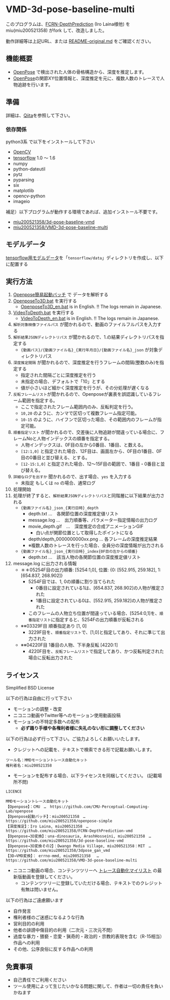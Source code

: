 # VMD-3d-pose-baseline-multi

このプログラムは、[FCRN-DepthPrediction](https://github.com/iro-cp/FCRN-DepthPrediction) \(Iro Laina様他\) を miu(miu200521358) がfork して、改造しました。

動作詳細等は上記URL、または [README-original.md](README-original.md) をご確認ください。

## 機能概要

- [OpenPose](https://github.com/CMU-Perceptual-Computing-Lab/openpose) で検出された人体の骨格構造から、深度を推定します。
- [OpenPose](https://github.com/CMU-Perceptual-Computing-Lab/openpose)の関節XY位置情報と、深度推定を元に、複数人数のトレースで人物追跡を行います。

## 準備

詳細は、[Qiita](https://qiita.com/miu200521358/items/d826e9d70853728abc51)を参照して下さい。

### 依存関係

python3系 で以下をインストールして下さい

- [OpenCV](http://opencv.org/)
- [tensorflow](https://www.tensorflow.org/) 1.0 ～ 1.6
- numpy
- python-dateutil
- pytz
- pyparsing
- six
- matplotlib
- opencv-python
- imageio

補足）以下プログラムが動作する環境であれば、追加インストール不要です。
 - [miu200521358/3d-pose-baseline-vmd](https://github.com/miu200521358/3d-pose-baseline-vmd)
 - [miu200521358/VMD-3d-pose-baseline-multi](https://github.com/miu200521358/VMD-3d-pose-baseline-multi)

## モデルデータ

[tensorflow用モデルデータ](http://campar.in.tum.de/files/rupprecht/depthpred/NYU_FCRN-checkpoint.zip)を「`tensorflow/data`」ディレクトリを作成し、以下に配置する

## 実行方法

1. [Openpose簡易起動バッチ](https://github.com/miu200521358/openpose-simple) で データを解析する
1. [OpenposeTo3D.bat](OpenposeTo3D.bat) を実行する
	- [OpenposeTo3D_en.bat](OpenposeTo3D_en.bat) is in English. !! The logs remain in Japanese.
1. [VideoToDepth.bat](VideoToDepth.bat) を実行する
	- [VideoToDepth_en.bat](VideoToDepth_en.bat) is in English. !! The logs remain in Japanese.
1. `解析対象映像ファイルパス` が聞かれるので、動画のファイルフルパスを入力する
1. `解析結果JSONディレクトリパス` が聞かれるので、1.の結果ディレクトリパスを指定する 
	- `{動画パス}/{動画ファイル名}_{実行年月日}/{動画ファイル名}_json` が対象ディレクトリパス
1. `深度推定間隔` が聞かれるので、深度推定を行うフレームの間隔(整数のみ)を指定する
    - 指定された間隔ごとに深度推定を行う
    - 未指定の場合、デフォルトで「10」とする
    - 値が小さいほど細かく深度推定を行うが、その分処理が遅くなる
1. `反転フレームリスト`が聞かれるので、Openposeが裏表を誤認識しているフレーム範囲を指定する。
	- ここで指定されたフレーム範囲内のみ、反転判定を行う。
	- `10,20` のように、カンマで区切って複数フレーム指定可能。
	- `10-15` のように、ハイフンで区切った場合、その範囲内のフレームが指定可能。
1. `順番指定リスト` が聞かれるので、交差後に人物追跡が間違っている場合に、フレームNoと人物インデックスの順番を指定する。
	- 人物インデックスは、0F目の左から0番目、1番目、と数える。
	- `[12:1,0]` と指定された場合、12F目は、画面左から、0F目の1番目、0F目の0番目と並び替える、とする。
	- `[12-15:1,0]` と指定された場合、12～15F目の範囲で、1番目・0番目と並び替える。
1. `詳細なログを出すか` 聞かれるので、出す場合、`yes` を入力する
    - 未指定 もしくは `no` の場合、通常ログ
1. 処理開始
1. 処理が終了すると、`解析結果JSONディレクトリパス`と同階層に以下結果が出力される
	- `{動画ファイル名}_json_{実行日時}_depth`
	    - depth.txt …　各関節位置の深度推定値リスト
	    - message.log …　出力順番等、パラメーター指定情報の出力ログ
	    - movie_depth.gif　…　深度推定の合成アニメーションGIF
	        - 白い点が関節位置として取得したポイントになる
	    - depth/depth_0000000000xx.png … 各フレームの深度推定結果
	    - ※複数人数のトレースを行った場合、全員分の深度情報が出力される
	- `{動画ファイル名}_json_{実行日時}_index{0F目の左からの順番}`
	    - depth.txt …　該当人物の各関節位置の深度推定値リスト
1. message.log に出力される情報
	- ＊＊05254F目の出力順番: [5254:1,0], 位置: {0: [552.915, 259.182], 1: [654.837, 268.902]}
		- 5254F目では、1, 0の順番に割り当てられた
			- 0番目に設定されている1は、[654.837, 268.902]の人物が推定された
			- 1番目に設定されている0は、[552.915, 259.182]の人物が推定された
		- このフレームの人物立ち位置が間違っている場合、[5254:0,1]を、`順番指定リスト`に指定すると、5254Fの出力順番が反転される
	- ※※03329F目 順番指定あり [1, 0]
		- 3229F目を、`順番指定リスト`で、[1,0]と指定してあり、それに準じて出力された
	- ※※04220F目 1番目の人物、下半身反転 [4220:1]
		- 4220F目を、`反転フレームリスト`で指定してあり、かつ反転判定された場合に反転出力された


## ライセンス
Simplified BSD License

以下の行為は自由に行って下さい

- モーションの調整・改変
- ニコニコ動画やTwitter等へのモーション使用動画投稿
- モーションの不特定多数への配布
    - **必ず踊り手様や各権利者様に失礼のない形に調整してください**

以下の行為は必ず行って下さい。ご協力よろしくお願いいたします。

- クレジットへの記載を、テキストで検索できる形で記載お願いします。

```
ツール名：MMDモーショントレース自動化キット
権利者名：miu200521358
```

- モーションを配布する場合、以下ライセンスを同梱してください。 (記載場所不問)

```
LICENCE

MMDモーショントレース自動化キット
【Openpose】：CMU　…　https://github.com/CMU-Perceptual-Computing-Lab/openpose
【Openpose起動バッチ】：miu200521358　…　https://github.com/miu200521358/openpose-simple
【深度推定】：Iro Laina, miu200521358　…　https://github.com/miu200521358/FCRN-DepthPrediction-vmd
【Openpose→3D変換】：una-dinosauria, ArashHosseini, miu200521358　…　https://github.com/miu200521358/3d-pose-baseline-vmd
【Openpose→3D変換その2】：Dwango Media Village, miu200521358：MIT　…　https://github.com/miu200521358/3dpose_gan_vmd
【3D→VMD変換】： errno-mmd, miu200521358 　…　https://github.com/miu200521358/VMD-3d-pose-baseline-multi
```

- ニコニコ動画の場合、コンテンツツリーへ [トレース自動化マイリスト](https://www.nicovideo.jp/mylist/61943776) の最新版動画を登録してください。
    - コンテンツツリーに登録していただける場合、テキストでのクレジット有無は問いません。

以下の行為はご遠慮願います

- 自作発言
- 権利者様のご迷惑になるような行為
- 営利目的の利用
- 他者の誹謗中傷目的の利用（二次元・三次元不問）
- 過度な暴力・猥褻・恋愛・猟奇的・政治的・宗教的表現を含む（R-15相当）作品への利用
- その他、公序良俗に反する作品への利用

## 免責事項

- 自己責任でご利用ください
- ツール使用によって生じたいかなる問題に関して、作者は一切の責任を負いかねます
